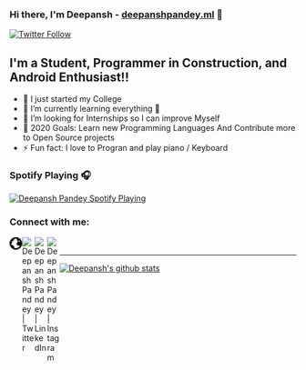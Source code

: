 ### Hi there, I'm Deepansh - [deepanshpandey.ml][website] 👋

[![Twitter Follow](https://img.shields.io/twitter/follow/deepanshpandey_?label=Follow%20me%20on%20Twitter&style=for-the-badge)](https://twitter.com/deepanshpandey_)

## I'm a Student, Programmer in Construction, and Android Enthusiast!!

- 🔭 I just started my College
- 🌱 I’m currently learning everything 🤣
- 👯 I’m looking for Internships so I can improve Myself
- 🥅 2020 Goals: Learn new Programming Languages And Contribute more to Open Source projects
- ⚡ Fun fact: I love to Progran and play piano / Keyboard

### Spotify Playing 🎧

[<img src="https://spotify-now-playing-46xzhlayv.vercel.app/api/spotify-playing" alt="Deepansh Pandey Spotify Playing" width="350" />](https://open.spotify.com/user/21gsmdzwp4u22tfa22g7hqntq?si=oLhLix1jTrKlzMZ3-RyA3w)

### Connect with me:

[<img align="left" alt="deepanshpandey.ml" width="22px" src="https://raw.githubusercontent.com/iconic/open-iconic/master/svg/globe.svg" />][website]
[<img align="left" alt="Deepansh Pandey | Twitter" width="22px" src="https://cdn.jsdelivr.net/npm/simple-icons@v3/icons/twitter.svg" />][twitter]
[<img align="left" alt="Deepansh Pandey | LinkedIn" width="22px" src="https://cdn.jsdelivr.net/npm/simple-icons@v3/icons/linkedin.svg" />][linkedin]
[<img align="left" alt="Deepansh Pandey | Instagram" width="22px" src="https://cdn.jsdelivr.net/npm/simple-icons@v3/icons/instagram.svg" />][instagram]

<br />

---
[![Deepansh's github stats](https://github-readme-stats-nine-lilac.vercel.app/api?username=deepanshpandey)](https://github.com/deepanshpandey/github-readme-stats)

</details>

[website]: https://deepanshpandey.ml
[twitter]: https://twitter.com/deepanshpandey_
[instagram]: https://instagram.com/_deepansh.pandey_
[linkedin]: https://www.linkedin.com/in/deepansh-pandey-8abb531b4
